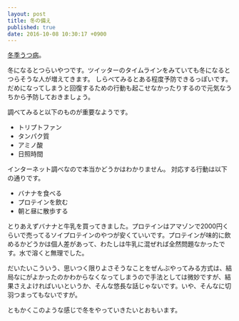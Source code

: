 ```yaml
---
layout: post
title: 冬の備え
published: true
date: 2016-10-08 10:30:17 +0900
---
```


[冬季うつ病](https://ja.wikipedia.org/wiki/季節性情動障害)。

冬になるとつらいやつです。ツイッターのタイムラインをみていても冬になるとつらそうな人が増えてきます。
しらべてみるとある程度予防できるっぽいです。だめになってしまうと回復するための行動も起こせなかったりするので元気なうちから予防しておきましょう。

調べてみると以下のものが重要なようです。

* トリプトファン
* タンパク質
* アミノ酸
* 日照時間

インターネット調べなので本当かどうかはわかりません。
対応する行動は以下の通りです。

* バナナを食べる
* プロテインを飲む
* 朝と昼に散歩する

とりあえずバナナと牛乳を買ってきました。プロテインはアマゾンで2000円くらいで売ってるソイプロテインのやつが安くていいです。プロテインが味的に飲めるかどうかは個人差があって、わたしは牛乳に混ぜれば全然問題なかったです。水で溶くと無理でした。

だいたいこういう、思いつく限りよさそうなことをぜんぶやってみる方式は、結局なにがよかったのかわからなくなってしまうので手法としては微妙ですが、結果さえよければいいというか、そんな悠長な話じゃないです。いや、そんなに切羽つまってもないですが。

ともかくこのような感じで冬をやっていきたいとおもいます。
